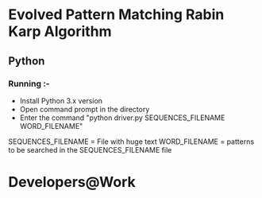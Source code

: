 # Evolved Pattern Matching Rabin Karp Algorithm 
## Python

### Running :- ###
* Install Python 3.x version
* Open command prompt in the directory
* Enter the command "python driver.py SEQUENCES_FILENAME WORD_FILENAME"

SEQUENCES_FILENAME = File with huge text
WORD_FILENAME = patterns to be searched in the SEQUENCES_FILENAME file


# Developers@Work